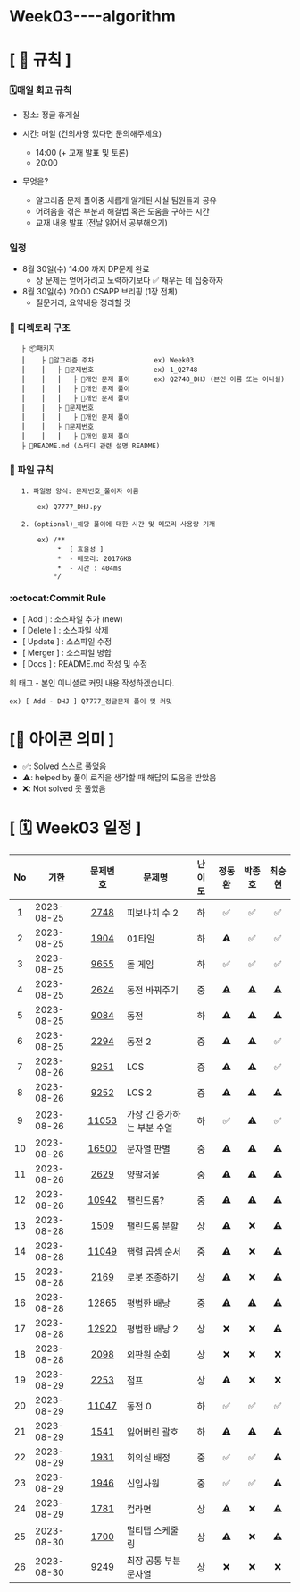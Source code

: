 # Week03----algorithm

# **[ 🚫 규칙 ]**

### **🗓매일 회고 규칙**

- 장소: 정글 휴게실
- 시간: 매일 (건의사항 있다면 문의해주세요)
  - 14:00  (+ 교재 발표 및 토론)
  - 20:00  

- 무엇을?
  - 알고리즘 문제 풀이중 새롭게 알게된 사실 팀원들과 공유
  - 어려움을 겪은 부분과 해결법 혹은 도움을 구하는 시간
  - 교재 내용 발표 (전날 읽어서 공부해오기)

### **일정**

- 8월 30일(수) 14:00 까지 DP문제 완료
  - 상 문제는 얻어가려고 노력하기보다 ✅ 채우는 데 집중하자
- 8월 30일(수) 20:00 CSAPP 브리핑 (1장 전체)
  - 질문거리, 요약내용 정리할 것

### **📌 디렉토리 구조**

       ├ 📦패키지
       ⎮    ├ 📁알고리즘 주차               ex) Week03
       ⎮    ⎮   ├ 📁문제번호               ex) 1_Q2748
       ⎮    ⎮   ⎮   ├︎ 📃개인 문제 풀이      ex) Q2748_DHJ (본인 이름 또는 이니셜)
       ⎮    ⎮   ⎮   ├︎ 📃개인 문제 풀이
       ⎮    ⎮   ⎮   ├ 📃개인 문제 풀이
       ⎮    ⎮   ├ 📁문제번호  
       ⎮    ⎮   ⎮   ├︎ 📃개인 문제 풀이
       ⎮    ⎮   ├ 📁문제번호
       ⎮    ⎮   ⎮   ├ 📃개인 문제 풀이
       ├ 📝README.md (스터디 관련 설명 README)

### **📌 파일 규칙**

       1. 파일명 양식: 문제번호_풀이자 이름
   
           ex) Q7777_DHJ.py

       2. (optional)_해당 풀이에 대한 시간 및 메모리 사용량 기재
           
           ex) /**
                *  [ 효율성 ]
                *  - 메모리: 20176KB
                *  - 시간 : 404ms
               */

### **:octocat:Commit Rule** ###

- [ Add ]    : 소스파일 추가 (new)
- [ Delete ] : 소스파일 삭제
- [ Update ] : 소스파일 수정
- [ Merger ] : 소스파일 병합
- [ Docs ]   : README.md 작성 및 수정

위 태그 - 본인 이니셜로 커밋 내용 작성하겠습니다.

    ex) [ Add - DHJ ] Q7777_정글문제 풀이 및 커밋

# **[📌 아이콘 의미 ]**

- ✅: Solved 스스로 풀었음
- ⚠️: helped by 풀이 로직을 생각할 때 해답의 도움을 받았음
- ❌: Not solved 못 풀었음

# **[ 🗓 Week03 일정 ]**

|No|기한|문제번호|문제명|난이도|정동환|박종호|최승현
|:-:|------|:-----:|-------|:-----:|:-----:|:-----:|:-----:|
|1|2023-08-25|[2748](https://boj.kr/2748) |피보나치 수 2|하|✅|✅|✅|
|2|2023-08-25|[1904](https://boj.kr/1904) |01타일|하|⚠️|✅|✅|
|3|2023-08-25|[9655](https://boj.kr/9655) |돌 게임|하|✅|✅|✅|
|4|2023-08-25|[2624](https://boj.kr/2624) |동전 바꿔주기|중|⚠️|⚠️|⚠️|
|5|2023-08-25|[9084](https://boj.kr/9084) |동전|하|⚠️|⚠️|⚠️|
|6|2023-08-25|[2294](https://boj.kr/2294) |동전 2|중|⚠️|⚠️|✅|
|7|2023-08-26|[9251](https://boj.kr/9251) |LCS|중|⚠️|⚠️|✅|
|8|2023-08-26|[9252](https://boj.kr/9252) |LCS 2|중|⚠️|⚠️|⚠️|
|9|2023-08-26|[11053](https://boj.kr/11053) |가장 긴 증가하는 부분 수열|하|✅|⚠️|✅|
|10|2023-08-26|[16500](https://boj.kr/16500) |문자열 판별|중|⚠️|⚠️|⚠️|
|11|2023-08-26|[2629](https://boj.kr/2629) |양팔저울|중|⚠️|⚠️|⚠️|
|12|2023-08-26|[10942](https://boj.kr/10942) |팰린드롬?|중|⚠️|⚠️|⚠️|
|13|2023-08-28|[1509](https://boj.kr/1509) |팰린드롬 분할|상|⚠️|❌|⚠️|
|14|2023-08-28|[11049](https://boj.kr/11049) |행렬 곱셈 순서|중|⚠️|❌|⚠️|
|15|2023-08-28|[2169](https://boj.kr/2169) |로봇 조종하기|상|⚠️|❌|⚠️|
|16|2023-08-28|[12865](https://boj.kr/12865) |평범한 배낭|중|⚠️|⚠️|⚠️|
|17|2023-08-28|[12920](https://boj.kr/12920) |평범한 배낭 2|상|❌|❌|⚠️|
|18|2023-08-28|[2098](https://boj.kr/2098) |외판원 순회|상|❌|❌|❌|
|19|2023-08-29|[2253](https://boj.kr/2253) |점프|상|⚠️|❌|❌|
|20|2023-08-29|[11047](https://boj.kr/11047) |동전 0|하|✅|✅|✅|
|21|2023-08-29|[1541](https://boj.kr/1541) |잃어버린 괄호|하|⚠️|⚠️|⚠️|
|22|2023-08-29|[1931](https://boj.kr/1931) |회의실 배정|중|✅|✅|⚠️|
|23|2023-08-29|[1946](https://boj.kr/1946) |신입사원|중|✅|✅|⚠️|
|24|2023-08-29|[1781](https://boj.kr/1781) |컵라면|상|⚠️|❌|⚠️|
|25|2023-08-30|[1700](https://boj.kr/1700) |멀티탭 스케줄링|상|⚠️|❌|⚠️|
|26|2023-08-30|[9249](https://boj.kr/9249) |최장 공통 부분 문자열|상|❌|❌|❌|
